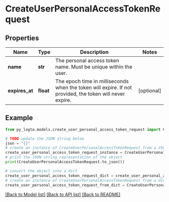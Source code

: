 # CreateUserPersonalAccessTokenRequest


## Properties

Name | Type | Description | Notes
------------ | ------------- | ------------- | -------------
**name** | **str** | The personal access token name. Must be unique within the user. | 
**expires_at** | **float** | The epoch time in milliseconds when the token will expire. If not provided, the token will never expire. | [optional] 

## Example

```python
from py_logto.models.create_user_personal_access_token_request import CreateUserPersonalAccessTokenRequest

# TODO update the JSON string below
json = "{}"
# create an instance of CreateUserPersonalAccessTokenRequest from a JSON string
create_user_personal_access_token_request_instance = CreateUserPersonalAccessTokenRequest.from_json(json)
# print the JSON string representation of the object
print(CreateUserPersonalAccessTokenRequest.to_json())

# convert the object into a dict
create_user_personal_access_token_request_dict = create_user_personal_access_token_request_instance.to_dict()
# create an instance of CreateUserPersonalAccessTokenRequest from a dict
create_user_personal_access_token_request_from_dict = CreateUserPersonalAccessTokenRequest.from_dict(create_user_personal_access_token_request_dict)
```
[[Back to Model list]](../README.md#documentation-for-models) [[Back to API list]](../README.md#documentation-for-api-endpoints) [[Back to README]](../README.md)



